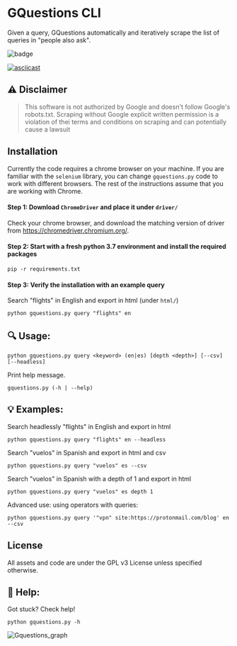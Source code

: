 # GQuestions CLI
Given a query, GQuestions automatically and iteratively scrape the list of queries in "people also ask".

![badge](https://img.shields.io/badge/license-GPLv3-brightgreen.svg)

[![asciicast](https://asciinema.org/a/4wrOzHnxQVcTImuofzdMxB35L.svg)](https://asciinema.org/a/4wrOzHnxQVcTImuofzdMxB35L)

## ⚠ Disclaimer
> This software is not authorized by Google and doesn't follow Google's
> robots.txt. Scraping without Google explicit written permission is a violation of thei
> terms and conditions on scraping and can potentially cause a lawsuit

## Installation
Currently the code requires a chrome browser on your machine. 
If you are familiar with the `selenium` library, you can change `gquestions.py` code to work with different browsers. The rest of the instructions assume that you are working with Chrome.  
#### Step 1: Download `ChromeDriver` and place it under `driver/`
Check your chrome browser, and download the matching version of driver from https://chromedriver.chromium.org/.

#### Step 2: Start with a fresh python 3.7 environment and install the required packages
```
pip -r requirements.txt
```

#### Step 3: Verify the installation with an example query
Search "flights" in English and export in html (under `html/`)
```
python gquestions.py query "flights" en
```
## 🔍 Usage:

```
python gquestions.py query <keyword> (en|es) [depth <depth>] [--csv] [--headless]
```

Print help message.

```
gquestions.py (-h | --help)
```

## 💡 Examples:

Search headlessly "flights" in English and export in html
```
python gquestions.py query "flights" en --headless   

```

Search "vuelos" in Spanish and export in html and csv
```
python gquestions.py query "vuelos" es --csv
```

Search "vuelos" in Spanish with a depth of 1 and export in html
```
python gquestions.py query "vuelos" es depth 1 
```

Advanced use: using operators with queries:

```
python gquestions.py query '"vpn" site:https://protonmail.com/blog' en --csv
```

## License
All assets and code are under the GPL v3 License unless specified otherwise.

## 👀 Help:
Got stuck? Check help!
```
python gquestions.py -h
```

![Gquestions_graph](https://i.gyazo.com/5f9677d13ba9845e0f38972e4d8c6ed3.png)